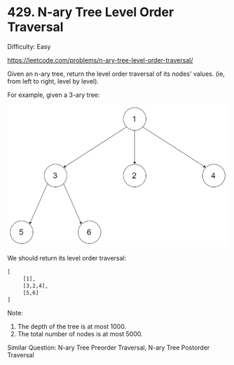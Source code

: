 # 429. N-ary Tree Level Order Traversal

Difficulty: Easy

https://leetcode.com/problems/n-ary-tree-level-order-traversal/

Given an n-ary tree, return the level order traversal of its nodes' values. (ie, from left to right, level by level).

For example, given a 3-ary tree:

![alt text](NaryTreeExample.png) 
 
We should return its level order traversal:
```
[
     [1],
     [3,2,4],
     [5,6]
]
``` 

Note:

1. The depth of the tree is at most 1000.
2. The total number of nodes is at most 5000.

Similar Question: N-ary Tree Preorder Traversal, N-ary Tree Postorder Traversal
